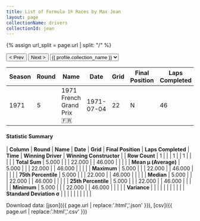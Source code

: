 ```yaml
---
title: List of Formula 1® Races by Max Jean
layout: page
collectionName: drivers
collectionId: jean
---
```


{% assign url_split = page.url | split: "/" %}
<div id="collection-navigation">
<button onclick="selector.options[selector.selectedIndex-1].value && (window.location = selector.options[selector.selectedIndex-1].value);">&lt; Prev</button>
<button onclick="selector.options[selector.selectedIndex+1].value && (window.location = selector.options[selector.selectedIndex+1].value);">Next &gt;</button>
<select id="selector" onchange="this.options[this.selectedIndex].value && (window.location = this.options[this.selectedIndex].value);">
  {% for collectionId in site.data[page.collectionName].refs %}
    {% if collectionId == page.collectionId %}
      {% assign selected = "selected" %}
    {% else %}
      {% assign selected = "" %}
    {% endif %}
    {% assign profile = site.data[page.collectionName][collectionId].profile %}
    <option value="/f1/{{ page.collectionName }}/{{ collectionId }}/{{ url_split[4] }}" {{ selected }}>{{ profile.collection_name }}</option>
  {% endfor %}
</select>
</div>

| Season | Round | Name | Date | Grid | Final Position | Laps Completed | Time | Winning Driver | Winning Constructor |
|--|--|--|--|--|--|--|--|--|--|
| 1971 | 5 | 1971 French Grand Prix 🇫🇷 | 1971-07-04 | 22 | N | 46 |   | Jackie Stewart 🇬🇧 | Tyrrell 🇬🇧 |

#### Statistic Summary

| **Column** | **Round** | **Name** | **Date** | **Grid** | **Final Position** | **Laps Completed** | **Time** | **Winning Driver** | **Winning Constructor** |
| **Row Count** | 1 |  |  | 1 |  | 1 |  |  |  |
| **Total Sum** | 5.000 |  |  | 22.000 |  | 46.000 |  |  |  |
| **Mean μ (Average)** | 5.000 |  |  | 22.000 |  | 46.000 |  |  |  |
| **Maximum** | 5.000 |  |  | 22.000 |  | 46.000 |  |  |  |
| **75th Percentile** | 5.000 |  |  | 22.000 |  | 46.000 |  |  |  |
| **Median** | 5.000 |  |  | 22.000 |  | 46.000 |  |  |  |
| **25th Percentile** | 5.000 |  |  | 22.000 |  | 46.000 |  |  |  |
| **Minimum** | 5.000 |  |  | 22.000 |  | 46.000 |  |  |  |
| **Variance** |  |  |  |  |  |  |  |  |  |
| **Standard Deviation σ** |  |  |  |  |  |  |  |  |  |

Download data: [json]({{ page.url | replace:'.html','.json' }}), [csv]({{ page.url | replace:'.html','.csv' }})
